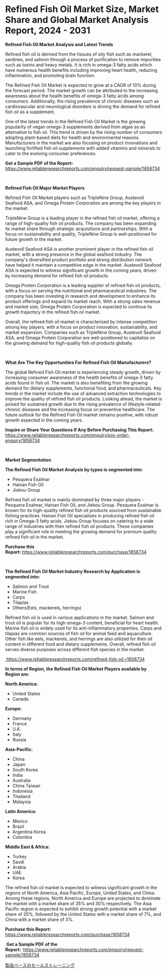 <p><h1>Refined Fish Oil Market Size, Market Share and Global Market Analysis Report, 2024 - 2031</h1></p><p><strong>Refined Fish Oil Market Analysis and Latest Trends</strong></p>
<p><p>Refined fish oil is derived from the tissues of oily fish such as mackerel, sardines, and salmon through a process of purification to remove impurities such as toxins and heavy metals. It is rich in omega-3 fatty acids which have numerous health benefits including improving heart health, reducing inflammation, and promoting brain function.</p><p>The Refined Fish Oil Market is expected to grow at a CAGR of 10% during the forecast period. The market growth can be attributed to the increasing awareness about the health benefits of omega-3 fatty acids among consumers. Additionally, the rising prevalence of chronic diseases such as cardiovascular and neurological disorders is driving the demand for refined fish oil as a supplement.</p><p>One of the latest trends in the Refined Fish Oil Market is the growing popularity of vegan omega-3 supplements derived from algae as an alternative to fish oil. This trend is driven by the rising number of consumers adopting plant-based diets for health and environmental reasons. Manufacturers in the market are also focusing on product innovations and launching fortified fish oil supplements with added vitamins and minerals to cater to the evolving consumer preferences.</p></p>
<p><strong>Get a Sample PDF of the Report:&nbsp;</strong> <a href="https://www.reliableresearchreports.com/enquiry/request-sample/1858734">https://www.reliableresearchreports.com/enquiry/request-sample/1858734</a></p>
<p>&nbsp;</p>
<p><strong>Refined Fish Oil Major Market Players</strong></p>
<p><p>Refined Fish Oil Market players such as TripleNine Group, Austevoll Seafood ASA, and Omega Protein Corporation are among the key players in the market. </p><p>TripleNine Group is a leading player in the refined fish oil market, offering a range of high-quality fish oil products. The company has been expanding its market share through strategic acquisitions and partnerships. With a focus on sustainability and quality, TripleNine Group is well-positioned for future growth in the market.</p><p>Austevoll Seafood ASA is another prominent player in the refined fish oil market, with a strong presence in the global seafood industry. The company's diversified product portfolio and strong distribution network have helped it maintain a competitive edge in the market. Austevoll Seafood ASA is expected to witness significant growth in the coming years, driven by increasing demand for refined fish oil products.</p><p>Omega Protein Corporation is a leading supplier of refined fish oil products, with a focus on serving the nutritional and pharmaceutical industries. The company has been investing in research and development to enhance its product offerings and expand its market reach. With a strong sales revenue and market size, Omega Protein Corporation is expected to continue its growth trajectory in the refined fish oil market.</p><p>Overall, the refined fish oil market is characterized by intense competition among key players, with a focus on product innovation, sustainability, and market expansion. Companies such as TripleNine Group, Austevoll Seafood ASA, and Omega Protein Corporation are well-positioned to capitalize on the growing demand for high-quality fish oil products globally.</p></p>
<p>&nbsp;</p>
<p><strong>What Are The Key Opportunities For Refined Fish Oil Manufacturers?</strong></p>
<p><p>The global Refined Fish Oil market is experiencing steady growth, driven by increasing consumer awareness of the health benefits of omega-3 fatty acids found in fish oil. The market is also benefiting from the growing demand for dietary supplements, functional food, and pharmaceuticals. Key trends in the market include the use of advanced extraction technologies to improve the quality of refined fish oil products. Looking ahead, the market is poised for sustained growth due to the rising prevalence of lifestyle-related chronic diseases and the increasing focus on preventive healthcare. The future outlook for the Refined Fish Oil market remains positive, with robust growth expected in the coming years.</p></p>
<p><strong>Inquire or Share Your Questions If Any Before Purchasing This Report:</strong> <a href="https://www.reliableresearchreports.com/enquiry/pre-order-enquiry/1858734">https://www.reliableresearchreports.com/enquiry/pre-order-enquiry/1858734</a></p>
<p>&nbsp;</p>
<p><strong>Market Segmentation</strong></p>
<p><strong>The Refined Fish Oil Market Analysis by types is segmented into:</strong></p>
<p><ul><li>Pesquera Exalmar</li><li>Hainan Fish Oil</li><li>Jiekou Group</li></ul></p>
<p><p>Refined fish oil market is mainly dominated by three major players - Pesquera Exalmar, Hainan Fish Oil, and Jiekou Group. Pesquera Exalmar is known for its high-quality refined fish oil products sourced from sustainable fishing practices. Hainan Fish Oil specializes in producing refined fish oil rich in Omega-3 fatty acids. Jiekou Group focuses on catering to a wide range of industries with their refined fish oil products. These companies play a significant role in meeting the growing demand for premium quality refined fish oil in the market.</p></p>
<p><strong>Purchase this Report:&nbsp;</strong><a href="https://www.reliableresearchreports.com/purchase/1858734">https://www.reliableresearchreports.com/purchase/1858734</a></p>
<p>&nbsp;</p>
<p><strong>The Refined Fish Oil Market Industry Research by Application is segmented into:</strong></p>
<p><ul><li>Salmon and Trout</li><li>Marine Fish</li><li>Carps</li><li>Tilapias</li><li>Others(Eels, mackerels, herrings)</li></ul></p>
<p><p>Refined fish oil is used in various applications in the market. Salmon and trout oil is popular for its high omega-3 content, beneficial for heart health. Marine fish oil is widely used for its anti-inflammatory properties. Carps and tilapias are common sources of fish oil for animal feed and aquaculture. Other fish like eels, mackerels, and herrings are also utilized for their oil content in different food and dietary supplements. Overall, refined fish oil serves diverse purposes across different fish species in the market.</p></p>
<p><a href="https://www.reliableresearchreports.com/refined-fish-oil-r1858734">&nbsp;https://www.reliableresearchreports.com/refined-fish-oil-r1858734</a></p>
<p><strong>In terms of Region, the Refined Fish Oil Market Players available by Region are:</strong></p>
<p>
    <p> <strong> North America: </strong>
        <ul>
            <li>United States</li>
            <li>Canada</li>
        </ul>
        </p> 
    <p> <strong> Europe: </strong>
        <ul>
            <li>Germany</li>
            <li>France</li>
            <li>U.K.</li>
            <li>Italy</li>
            <li>Russia</li>
        </ul>
        </p> 
    <p> <strong> Asia-Pacific: </strong>
        <ul>
            <li>China</li>
            <li>Japan</li>
            <li>South Korea</li>
            <li>India</li>
            <li>Australia</li>
            <li>China Taiwan</li>
            <li>Indonesia</li>
            <li>Thailand</li>
            <li>Malaysia</li>
        </ul>
        </p> 
    <p> <strong> Latin America: </strong>
        <ul>
            <li>Mexico</li>
            <li>Brazil</li>
            <li>Argentina Korea</li>
            <li>Colombia</li>
        </ul>
        </p> 
    <p> <strong> Middle East & Africa: </strong>
        <ul>
            <li>Turkey</li>
            <li>Saudi</li>
            <li>Arabia</li>
            <li>UAE</li>
            <li>Korea</li>
        </ul>
    </p>
    </p>
<p><p>The refined fish oil market is expected to witness significant growth in the regions of North America, Asia Pacific, Europe, United States, and China. Among these regions, North America and Europe are projected to dominate the market with a market share of 35% and 30% respectively. The Asia Pacific region is expected to exhibit strong growth potential with a market share of 25%, followed by the United States with a market share of 7%, and China with a market share of 3%.</p></p>
<p><strong>Purchase this Report: </strong><a href="https://www.reliableresearchreports.com/purchase/1858734">https://www.reliableresearchreports.com/purchase/1858734</a></p>
<p>&nbsp;<strong>Get a Sample PDF of the Report:&nbsp;&nbsp;</strong><a href="https://www.reliableresearchreports.com/enquiry/request-sample/1858734">https://www.reliableresearchreports.com/enquiry/request-sample/1858734</a></p>
<p><strong></strong></p>
<p><p><a href="https://github.com/schmahlson/Market-Research-Report-List-1/blob/main/219238017924.md">製品ベースのセールストレーニング</a></p></p>